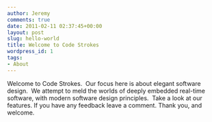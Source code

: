 ```yaml
---
author: Jeremy
comments: true
date: 2011-02-11 02:37:45+00:00
layout: post
slug: hello-world
title: Welcome to Code Strokes
wordpress_id: 1
tags:
- About
---
```


Welcome to Code Strokes.  Our focus here is about elegant software design.  We attempt to meld the worlds of deeply embedded real-time software, with modern software design principles.  Take a look at our features. If you have any feedback leave a comment. Thank you, and welcome.
